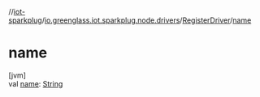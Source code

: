 //[iot-sparkplug](../../../index.md)/[io.greenglass.iot.sparkplug.node.drivers](../index.md)/[RegisterDriver](index.md)/[name](name.md)

# name

[jvm]\
val [name](name.md): [String](https://kotlinlang.org/api/latest/jvm/stdlib/kotlin/-string/index.html)
